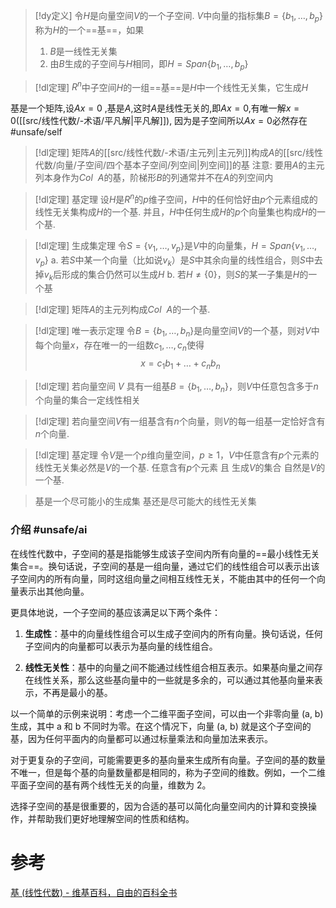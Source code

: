 

> [!dy定义] 
> 令$H$是向量空间$V$的一个子空间. $V$中向量的指标集$B= \{b_{1},\dots,b_p\}$称为$H$的一个==基==，如果
> 1. $B$是一线性无关集
> 2. 由$B$生成的子空间与$H$相同，即$H=Span \{b_{1},\dots,b_p\}$


> [!dl定理] 
> $R^{n}$中子空间$H$的一组==基==是$H$中一个线性无关集，它生成$H$

基是一个矩阵,设$Ax=0$ ,基是$A$,这时$A$是线性无关的,即$Ax=0$,有唯一解$x=0$([[src/线性代数/-术语/平凡解|平凡解]]), 因为是子空间所以$Ax=0$必然存在 #unsafe/self 



> [!dl定理] 
> 矩阵$A$的[[src/线性代数/-术语/主元列|主元列]]构成$A$的[[src/线性代数/向量/子空间/四个基本子空间/列空间|列空间]]的基
> 注意: 
> 要用$A$的主元列本身作为$Col~~A$的基，阶梯形$B$的列通常并不在$A$的列空间内


> [!dl定理] 基定理
> 设$H$是$R^{n}$的$p$维子空间，$H$中的任何恰好由$p$个元素组成的线性无关集构成$H$的一个基.
> 并且，$H$中任何生成$H$的$p$个向量集也构成$H$的一个基.


> [!dl定理] 生成集定理
> 令$S=\{v_{1},\dots,v_p\}$是$V$中的向量集，$H=Span\{v_{1},\dots,v_p\}$
a. 若$S$中某一个向量（比如说$v_k$）是$S$中其余向量的线性组合，则$S$中去掉$v_k$后形成的集合仍然可以生成$H$
b. 若$H\neq  \{0\}$，则$S$的某一子集是$H$的一个基


> [!dl定理] 
> 矩阵$A$的主元列构成$Col~~A$的一个基.


> [!dl定理] 唯一表示定理
> 令$B= \{b_{1},\dots,b_n\}$是向量空间$V$的一个基，则对$V$中每个向量$x$，存在唯一的一组数$c_1,\dots,c_{n}$使得$$x=c_{1}b_{1}+\dots+c_nb_n$$

> [!dl定理] 
> 若向量空间 $V$ 具有一组基$B= \{b_{1},\dots,b_n\}$，则$V$中任意包含多于$n$个向量的集合一定线性相关

> [!dl定理] 
> 若向量空间$V$有一组基含有$n$个向量，则$V$的每一组基一定恰好含有$n$个向量.


> [!dl定理] 基定理 
> 令$V$是一个$p$维向量空间，$p≥1$，$V$中任意含有$p$个元素的线性无关集必然是$V$的一个基. 
> 任意含有$p$个元素 且 生成$V$的集合 自然是$V$的一个基.


> 基是一个尽可能小的生成集
> 基还是尽可能大的线性无关集


### 介绍 #unsafe/ai 

在线性代数中，子空间的基是指能够生成该子空间内所有向量的==最小线性无关集合==。换句话说，子空间的基是一组向量，通过它们的线性组合可以表示出该子空间内的所有向量，同时这组向量之间相互线性无关，不能由其中的任何一个向量表示出其他向量。

更具体地说，一个子空间的基应该满足以下两个条件：

1. **生成性**：基中的向量线性组合可以生成子空间内的所有向量。换句话说，任何子空间内的向量都可以表示为基向量的线性组合。
    
2. **线性无关性**：基中的向量之间不能通过线性组合相互表示。如果基向量之间存在线性关系，那么这些基向量中的一些就是多余的，可以通过其他基向量来表示，不再是最小的基。
    

以一个简单的示例来说明：考虑一个二维平面子空间，可以由一个非零向量 (a, b) 生成，其中 a 和 b 不同时为零。在这个情况下，向量 (a, b) 就是这个子空间的基，因为任何平面内的向量都可以通过标量乘法和向量加法来表示。

对于更复杂的子空间，可能需要更多的基向量来生成所有向量。子空间的基的数量不唯一，但是每个基的向量数量都是相同的，称为子空间的维数。例如，一个二维平面子空间的基有两个线性无关的向量，维数为 2。

选择子空间的基是很重要的，因为合适的基可以简化向量空间内的计算和变换操作，并帮助我们更好地理解空间的性质和结构。


# 参考
[基 (线性代数) - 维基百科，自由的百科全书](https://zh.wikipedia.org/zh-hans/%E5%9F%BA_(%E7%B7%9A%E6%80%A7%E4%BB%A3%E6%95%B8))
